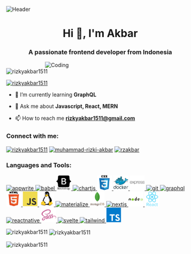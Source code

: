 ![Header](https://res.cloudinary.com/dcuyktl8e/image/upload/v1693027389/github-header-image_puxvjk.png)
<h1 align="center">Hi 👋, I'm Akbar</h1>
<h3 align="center">A passionate frontend developer from Indonesia</h3>
<img align="right" alt="Coding" width="400" src="https://camo.githubusercontent.com/cae12fddd9d6982901d82580bdf321d81fb299141098ca1c2d4891870827bf17/68747470733a2f2f6d69726f2e6d656469756d2e636f6d2f6d61782f313336302f302a37513379765349765f7430696f4a2d5a2e676966" />

<p align="left"> <img 
src="https://komarev.com/ghpvc/?username=rizkyakbar1511&label=Profile%20views&color=0e75b6&style=flat" 
alt="rizkyakbar1511" /> </p>

<p align="left"> <a href="https://twitter.com/rizkyakbar1511" 
target="blank"><img 
src="https://img.shields.io/twitter/follow/rizkyakbar1511?logo=twitter&style=for-the-badge" 
alt="rizkyakbar1511" /></a> </p>

- 🌱 I’m currently learning **GraphQL**

- 💬 Ask me about **Javascript, React, MERN**

- 📫 How to reach me **rizkyakbar1511@gmail.com**

<h3 align="left">Connect with me:</h3>
<p align="left">
<a href="https://twitter.com/rizkyakbar1511" target="blank"><img 
align="center" 
src="https://raw.githubusercontent.com/rahuldkjain/github-profile-readme-generator/master/src/images/icons/Social/twitter.svg" 
alt="rizkyakbar1511" height="30" width="40" /></a>
<a href="https://linkedin.com/in/muhammad-rizki-akbar" target="blank"><img 
align="center" 
src="https://raw.githubusercontent.com/rahuldkjain/github-profile-readme-generator/master/src/images/icons/Social/linked-in-alt.svg" 
alt="muhammad-rizki-akbar" height="30" width="40" /></a>
<a href="https://instagram.com/rzakbar" target="blank"><img align="center" 
src="https://raw.githubusercontent.com/rahuldkjain/github-profile-readme-generator/master/src/images/icons/Social/instagram.svg" 
alt="rzakbar" height="30" width="40" /></a>
</p>

<h3 align="left">Languages and Tools:</h3>
<p align="left"> <a href="https://appwrite.io" target="_blank" 
rel="noreferrer"> <img 
src="https://www.vectorlogo.zone/logos/appwriteio/appwriteio-icon.svg" 
alt="appwrite" width="40" height="40"/> </a> <a href="https://babeljs.io/" 
target="_blank" rel="noreferrer"> <img 
src="https://www.vectorlogo.zone/logos/babeljs/babeljs-icon.svg" 
alt="babel" width="40" height="40"/> </a> <a 
href="https://getbootstrap.com" target="_blank" rel="noreferrer"> <img 
src="https://raw.githubusercontent.com/devicons/devicon/master/icons/bootstrap/bootstrap-plain-wordmark.svg" 
alt="bootstrap" width="40" height="40"/> </a> <a 
href="https://www.chartjs.org" target="_blank" rel="noreferrer"> <img 
src="https://www.chartjs.org/media/logo-title.svg" alt="chartjs" 
width="40" height="40"/> </a> <a href="https://www.w3schools.com/css/" 
target="_blank" rel="noreferrer"> <img 
src="https://raw.githubusercontent.com/devicons/devicon/master/icons/css3/css3-original-wordmark.svg" 
alt="css3" width="40" height="40"/> </a> <a href="https://www.docker.com/" 
target="_blank" rel="noreferrer"> <img 
src="https://raw.githubusercontent.com/devicons/devicon/master/icons/docker/docker-original-wordmark.svg" 
alt="docker" width="40" height="40"/> </a> <a href="https://expressjs.com" 
target="_blank" rel="noreferrer"> <img 
src="https://raw.githubusercontent.com/devicons/devicon/master/icons/express/express-original-wordmark.svg" 
alt="express" width="40" height="40"/> </a> <a href="https://git-scm.com/" 
target="_blank" rel="noreferrer"> <img 
src="https://www.vectorlogo.zone/logos/git-scm/git-scm-icon.svg" alt="git" 
width="40" height="40"/> </a> <a href="https://graphql.org" 
target="_blank" rel="noreferrer"> <img 
src="https://www.vectorlogo.zone/logos/graphql/graphql-icon.svg" 
alt="graphql" width="40" height="40"/> </a> <a 
href="https://www.w3.org/html/" target="_blank" rel="noreferrer"> <img 
src="https://raw.githubusercontent.com/devicons/devicon/master/icons/html5/html5-original-wordmark.svg" 
alt="html5" width="40" height="40"/> </a> <a 
href="https://developer.mozilla.org/en-US/docs/Web/JavaScript" 
target="_blank" rel="noreferrer"> <img 
src="https://raw.githubusercontent.com/devicons/devicon/master/icons/javascript/javascript-original.svg" 
alt="javascript" width="40" height="40"/> </a> <a 
href="https://www.linux.org/" target="_blank" rel="noreferrer"> <img 
src="https://raw.githubusercontent.com/devicons/devicon/master/icons/linux/linux-original.svg" 
alt="linux" width="40" height="40"/> </a> <a 
href="https://materializecss.com/" target="_blank" rel="noreferrer"> <img 
src="https://raw.githubusercontent.com/prplx/svg-logos/5585531d45d294869c4eaab4d7cf2e9c167710a9/svg/materialize.svg" 
alt="materialize" width="40" height="40"/> </a> <a 
href="https://www.mongodb.com/" target="_blank" rel="noreferrer"> <img 
src="https://raw.githubusercontent.com/devicons/devicon/master/icons/mongodb/mongodb-original-wordmark.svg" 
alt="mongodb" width="40" height="40"/> </a> <a href="https://nextjs.org/" 
target="_blank" rel="noreferrer"> <img 
src="https://cdn.worldvectorlogo.com/logos/nextjs-2.svg" alt="nextjs" 
width="40" height="40"/> </a> <a href="https://nodejs.org" target="_blank" 
rel="noreferrer"> <img 
src="https://raw.githubusercontent.com/devicons/devicon/master/icons/nodejs/nodejs-original-wordmark.svg" 
alt="nodejs" width="40" height="40"/> </a> <a href="https://reactjs.org/" 
target="_blank" rel="noreferrer"> <img 
src="https://raw.githubusercontent.com/devicons/devicon/master/icons/react/react-original-wordmark.svg" 
alt="react" width="40" height="40"/> </a> <a 
href="https://reactnative.dev/" target="_blank" rel="noreferrer"> <img 
src="https://reactnative.dev/img/header_logo.svg" alt="reactnative" 
width="40" height="40"/> </a> <a href="https://sass-lang.com" 
target="_blank" rel="noreferrer"> <img 
src="https://raw.githubusercontent.com/devicons/devicon/master/icons/sass/sass-original.svg" 
alt="sass" width="40" height="40"/> </a> <a href="https://svelte.dev" 
target="_blank" rel="noreferrer"> <img 
src="https://upload.wikimedia.org/wikipedia/commons/1/1b/Svelte_Logo.svg" 
alt="svelte" width="40" height="40"/> </a> <a 
href="https://tailwindcss.com/" target="_blank" rel="noreferrer"> <img 
src="https://www.vectorlogo.zone/logos/tailwindcss/tailwindcss-icon.svg" 
alt="tailwind" width="40" height="40"/> </a> <a 
href="https://www.typescriptlang.org/" target="_blank" rel="noreferrer"> 
<img 
src="https://raw.githubusercontent.com/devicons/devicon/master/icons/typescript/typescript-original.svg" 
alt="typescript" width="40" height="40"/> </a> </p>

<p><img align="left" 
src="https://github-readme-stats.vercel.app/api/top-langs?username=rizkyakbar1511&show_icons=true&locale=en&layout=compact" 
alt="rizkyakbar1511" /></p>

<p>&nbsp;<img align="center" 
src="https://github-readme-stats.vercel.app/api?username=rizkyakbar1511&show_icons=true&locale=en" 
alt="rizkyakbar1511" /></p>

<p><img align="center" 
src="https://github-readme-streak-stats.herokuapp.com/?user=rizkyakbar1511&" 
alt="rizkyakbar1511" /></p>



